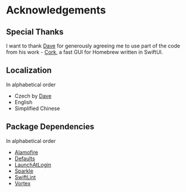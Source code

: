 # Acknowledgements

## Special Thanks
I want to thank [Dave](https://github.com/buresdv) for generously agreeing me to use part of the code from his work - [Cork](https://github.com/buresdv/Cork), a fast GUI for Homebrew written in SwiftUI.
## Localization
In alphabetical order
- Czech by [Dave](https://github.com/buresdv)
- English
- Simplified Chinese
## Package Dependencies
In alphabetical order
- [Alamofire](https://github.com/Alamofire/Alamofire)
- [Defaults](https://github.com/sindresorhus/Defaults)
- [LaunchAtLogin](https://github.com/sindresorhus/LaunchAtLogin-Modern)
- [Sparkle](https://github.com/sparkle-project/Sparkle)
- [SwiftLint](https://github.com/realm/SwiftLint)
- [Vortex](https://github.com/twostraws/Vortex)